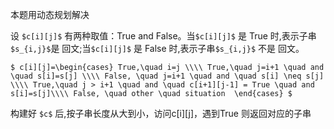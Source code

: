 本题用动态规划解决

设 `$c[i][j]$` 有两种取值：True and False。当`$c[i][j]$` 是 True 时,表示子串`$s_{i,j}$`是 回文;当`$c[i][j]$` 是 False 时,表示子串`$s_{i,j}$` 不是 回文。

`$
c[i][j]=\begin{cases}
True,\quad i=j \\\\
True,\quad j=i+1 \quad and \quad s[i]=s[j] \\\\
False, \quad j=i+1 \quad and \quad s[i] \neq s[j] \\\\
True,\quad j > i+1 \quad and \quad c[i+1][j-1] = True \quad and s[i]=s[j]\\\\
False, \quad other \quad situation 
\end{cases}
$`

构建好 `$c$` 后,按子串长度从大到小，访问c[i][j]，遇到True 则返回对应的子串

